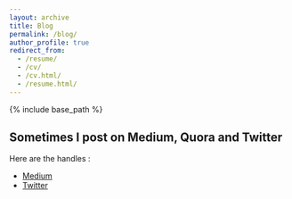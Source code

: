 ```yaml
---
layout: archive
title: Blog
permalink: /blog/
author_profile: true
redirect_from:
  - /resume/
  - /cv/
  - /cv.html/
  - /resume.html/
---
```


{% include base_path %}


## Sometimes I post on Medium, Quora and Twitter

Here are the handles : 
* [Medium](https://medium.com/@viriyalachaitanya)
* [Twitter](https://twitter.com/realchaitu)
